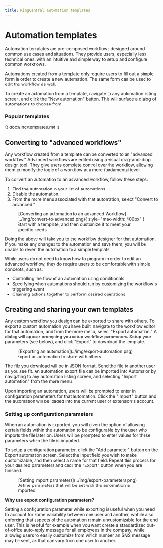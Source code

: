 ```yaml
---
title: RingCentral automation templates
---
```


# Automation templates

Automation templates are pre-composed workflows designed around common use cases and situations. They provide users, especially less technical ones, with an intuitive and simple way to setup and configure common workflows. 

Automations created from a template only require users to fill out a simple form in order to create a new automation. The same form can be used to edit the workflow as well. 

To create an automation from a template, navigate to any automation listing screen, and click the "New automation" button. This will surface a dialog of automations to choose from. 

### Popular templates

{! docs/inc/templates.md !}

## Converting to "advanced workflows"

Any workflow created from a template can be converted to an "advanced workflow." Advanced workflows are edited using a visual drag-and-drop design tool. They give users complete control over the workflow, allowing them to modify the logic of a workflow at a more fundamental level.

To convert an automation to an advanced workflow, follow these steps:

1. Find the automation in your list of automations. 
2. Disable the automation. 
3. From the more menu associated with that automation, select "Convert to advanced."

<figure markdown>
  ![Converting an automation to an advanced Workflow](../img/convert-to-advanced.png){ style="max-width: 400px" }
  <figcaption>Start with a template, and then customize it to meet your specific needs</figcaption>
</figure>

Doing the above will take you to the workflow designer for that automation. If you make any changes to the automation and save them, you will be unable to revert the automation to a simple template.

While users do not need to know how to program in order to edit an advanced workflow, they do require users to be comfortable with simple concepts, such as:

* Controlling the flow of an automation using conditionals
* Specifying when automations should run by customizing the workflow's triggering event
* Chaining actions together to perform desired operations

## Creating and sharing your own templates

Any custom workflow you design can be exported to share with others. To export a custom automation you have built, navigate to the workflow editor for that automation, and from the more menu, select "Export automation." A dialog will appear prompting you setup workflow parameters. Setup your parameters (see below), and click "Export" to download the template. 

<figure markdown>
  ![Exporting an automation](../img/export-automation.png)
  <figcaption>Export an automation to share with others</figcaption>
</figure>

The file you download will be in JSON format. Send the file to another user as you see fit. An automation export file can be imported into Automator by navigating to any automation listing screen, and selecting "Import automation" from the more menu.

Upon importing an automation, users will be prompted to enter in configuration parameters for that automation. Click the "Import" button and the automation will be loaded into the current user or extension's account. 

### Setting up configuration parameters

When an automation is exported, you will given the option of allowing certain fields within the automation to be configurable by the user who imports the file later on. Users will be prompted to enter values for these parameters when the file is imported. 

To setup a configuration parameter, click the "Add parameter" button on the Export automation screen. Select the input field you wish to make customizable, and then select a name for that field. Repeat this process for your desired parameters and click the "Export" button when you are finished. 

<figure markdown>
  ![Setting import parameters](../img/export-parameters.png)
  <figcaption>Define parameters that will be set with the automation is imported</figcaption>
</figure>

**Why use export configuration parameters?**

Setting a configuration parameter while exporting is useful when you need to account for some variability between one user and another, whhile also enforcing that aspects of the automation remain uncustomizable for the end user. This is helpful for example when you want create a standardized out-of-office auto-reply message for all employees in the company, while allowing users to easily customize from which number an SMS message may be sent, as that can vary from one user to another. 
